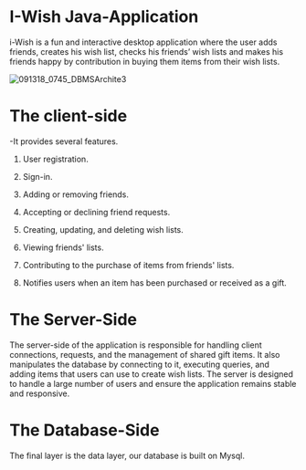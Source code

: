 # I-Wish Java-Application
i-Wish is a fun and interactive desktop application where the user adds friends, creates his wish list, checks his friends’ wish lists and makes his friends happy by contribution in buying them items from their wish lists.



![091318_0745_DBMSArchite3](https://user-images.githubusercontent.com/132647130/236924038-9c689813-dd8a-499f-90e2-0917699a70c9.jpg)


# The client-side
-It provides several features. 

1) User registration.

2) Sign-in.

3) Adding or removing friends.

4) Accepting or declining friend requests.

5) Creating, updating, and deleting wish lists.

6) Viewing friends' lists.

7) Contributing to the purchase of items from friends' lists.

8) Notifies users when an item has been purchased or received as a gift.

# The Server-Side 
The server-side of the application is responsible for handling client connections, requests, and the management of shared gift items. It also manipulates the database by connecting to it, executing queries, and adding items that users can use to create wish lists. The server is designed to handle a large number of users and ensure the application remains stable and responsive.

# The Database-Side 
The final layer is the data layer, our database is built on Mysql.
